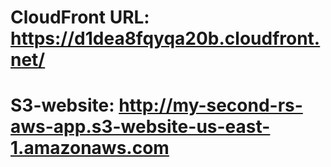 # CloudFront URL: https://d1dea8fqyqa20b.cloudfront.net/
# S3-website: http://my-second-rs-aws-app.s3-website-us-east-1.amazonaws.com
